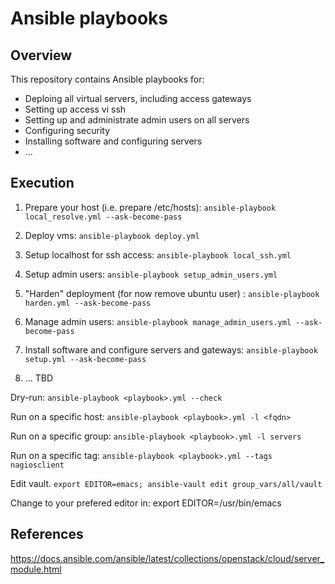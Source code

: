 # Ansible playbooks

## Overview

This repository contains Ansible playbooks for:

* Deploing all virtual servers, including access gateways
* Setting up access vi ssh
* Setting up and administrate admin users on all servers
* Configuring security 
* Installing software and configuring servers
* ...

## Execution

1. Prepare your host (i.e. prepare /etc/hosts): ```ansible-playbook local_resolve.yml --ask-become-pass```

2. Deploy vms: ```ansible-playbook deploy.yml```

3. Setup localhost for ssh access: ```ansible-playbook local_ssh.yml```

4. Setup admin users: ```ansible-playbook setup_admin_users.yml```

5. "Harden" deployment (for now remove ubuntu user) : ```ansible-playbook harden.yml --ask-become-pass```

6. Manage admin users: ```ansible-playbook manage_admin_users.yml --ask-become-pass```

6. Install software and configure servers and gateways: ```ansible-playbook setup.yml --ask-become-pass```

7. ... TBD



Dry-run: ```ansible-playbook <playbook>.yml --check```

Run on a specific host: ```ansible-playbook <playbook>.yml -l <fqdn>```

Run on a specific group: ```ansible-playbook <playbook>.yml -l servers```

Run on a specific tag: ```ansible-playbook <playbook>.yml --tags nagiosclient```



Edit vault. ```export EDITOR=emacs; ansible-vault edit group_vars/all/vault```

Change to your prefered editor in: export EDITOR=/usr/bin/emacs



## References

https://docs.ansible.com/ansible/latest/collections/openstack/cloud/server_module.html




